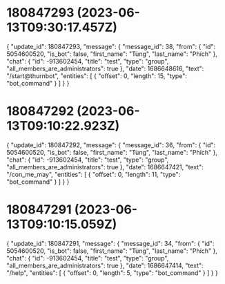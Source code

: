 # 180847293 (2023-06-13T09:30:17.457Z)

{
  "update_id": 180847293,
  "message": {
    "message_id": 38,
    "from": {
      "id": 5054600520,
      "is_bot": false,
      "first_name": "Tùng",
      "last_name": "Phích"
    },
    "chat": {
      "id": -913602454,
      "title": "test",
      "type": "group",
      "all_members_are_administrators": true
    },
    "date": 1686648616,
    "text": "/start@thurnbot",
    "entities": [
      {
        "offset": 0,
        "length": 15,
        "type": "bot_command"
      }
    ]
  }
}

# 180847292 (2023-06-13T09:10:22.923Z)

{
  "update_id": 180847292,
  "message": {
    "message_id": 36,
    "from": {
      "id": 5054600520,
      "is_bot": false,
      "first_name": "Tùng",
      "last_name": "Phích"
    },
    "chat": {
      "id": -913602454,
      "title": "test",
      "type": "group",
      "all_members_are_administrators": true
    },
    "date": 1686647421,
    "text": "/con_me_may",
    "entities": [
      {
        "offset": 0,
        "length": 11,
        "type": "bot_command"
      }
    ]
  }
}

# 180847291 (2023-06-13T09:10:15.059Z)

{
  "update_id": 180847291,
  "message": {
    "message_id": 34,
    "from": {
      "id": 5054600520,
      "is_bot": false,
      "first_name": "Tùng",
      "last_name": "Phích"
    },
    "chat": {
      "id": -913602454,
      "title": "test",
      "type": "group",
      "all_members_are_administrators": true
    },
    "date": 1686647414,
    "text": "/help",
    "entities": [
      {
        "offset": 0,
        "length": 5,
        "type": "bot_command"
      }
    ]
  }
}